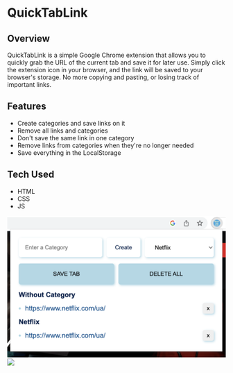 # **QuickTabLink**

## **Overview**

QuickTabLink is a simple Google Chrome extension that allows you to quickly grab the URL of the current tab and save it for later use. Simply click the extension icon in your browser, and the link will be saved to your browser's storage. No more copying and pasting, or losing track of important links.

## **Features**

- Create categories and save links on it
- Remove all links and categories
- Don't save the same link in one category
- Remove links from categories when they're no longer needed
- Save everything in the LocalStorage

## **Tech Used**

-	HTML
-	CSS
-	JS

![](./screenshot.png)
[![](https://markdown-videos.deta.dev/youtube/UW_MLB6hyNM)](https://youtu.be/UW_MLB6hyNM)


